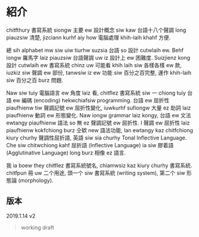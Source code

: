 # 紹介

chitfthury 書寫系統 siongw 主要 ew 設計概念 siw kaw 台語十八个聲調 long piauzsiw 清楚, jizciann kurhf aiy how 電腦處理 khih-laih khahf 方便.

總 sih alphabet mw siw uiw tiurhw suzsia 台語 so 設計 cutwlaih ew. Behf iongw 羅馬字 laiz piauzsiw 台語聲調 uw iz 設計上 ew 困難度. Suizjienz kong 設計 cutwlaih ew 書寫系統 chinz uw 可能看 khih laih siw 各樣各樣 ew 款, iuzkiz siw 聲調 ew 部份, tanwsiw iz ew 功能 siw 百分之百完整, 運作 khih-laih siw 百分之百 burz 問題.

Naw siw tuiy 電腦語言 ew 角度 laiz 看, chitflez 書寫系統 siw 一 chiong tuiy 台語 ew 編碼 (encoding) hekwchiafsiw programming. 台語 ew 屈折性 piaufhienw tiw 聲調記號 ew 屈折性變化, iuwkurhf sufiongw 大量 ez 助詞 laiz piaufhienw 動詞 ew 形態變化. Naw iongw grammar laiz kongy, 台語 ew 文法 ewtangy piaufhienw 語法 so 無 ez 聲調記號 ew 屈折性. I 聲調 ew 屈折性 laiz piaufhienw kokfchiong burz 仝欵 new 語法功能, lan ewtangy kaz chitfchiong kiury churhy 聲調性屈折語, 英語 siw sia churhy Tonal Inflective Language. Che siw chitwchiong kahf 屈折語 (Inflective Language) ia siw 膠着語 (Agglutinative Language) long burz 相像 ez 語言.

我 ia boew they chitflez 書寫系統號名, chiamwsiz kaz kiury churhy 書寫系統. chitfpun 冊 uw 二个用途, 頭一个 siw 書寫系統 (writing system), 第二个 siw 形態論 (morphology).

## 版本

2019.1.14 v2

> working draft
